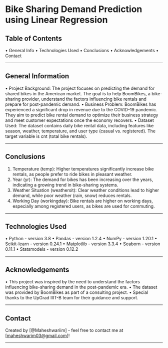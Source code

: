 # Bike Sharing Demand Prediction using Linear Regression
## Table of Contents
•	General Info
•	Technologies Used
•	Conclusions
•	Acknowledgements
•	Contact
________________________________________
## General Information
•	Project Background:
The project focuses on predicting the demand for shared bikes in the American market. The goal is to help BoomBikes, a bike-sharing provider, understand the factors influencing bike rentals and prepare for post-pandemic demand.
•	Business Problem:
BoomBikes has experienced a significant drop in revenue due to the COVID-19 pandemic. They aim to predict bike rental demand to optimize their business strategy and meet customer expectations once the economy recovers.
•	Dataset Used:
The dataset contains daily bike rental data, including features like season, weather, temperature, and user type (casual vs. registered). The target variable is cnt (total bike rentals).
________________________________________
## Conclusions
1.	Temperature (temp): Higher temperatures significantly increase bike rentals, as people prefer to ride bikes in pleasant weather.
2.	Year (yr): The demand for bikes has been increasing over the years, indicating a growing trend in bike-sharing systems.
3.	Weather Situation (weathersit): Clear weather conditions lead to higher demand, while poor weather (rain, snow) reduces rentals.
4.	Working Day (workingday): Bike rentals are higher on working days, especially among registered users, as bikes are used for commuting.
________________________________________
## Technologies Used
•	Python - version 3.8
•	Pandas - version 1.2.4
•	NumPy - version 1.20.1
•	Scikit-learn - version 0.24.1
•	Matplotlib - version 3.3.4
•	Seaborn - version 0.11.1
•	Statsmodels - version 0.12.2
________________________________________
## Acknowledgements
•	This project was inspired by the need to understand the factors influencing bike-sharing demand in the post-pandemic era.
•	The dataset was provided by BoomBikes as part of a consulting project.
•	Special thanks to the UpGrad IIIT-B team for their guidance and support.
________________________________________
## Contact
Created by [@Maheshwariim] - feel free to contact me at [maheshwarim03@gmail.com]!
________________________________________
